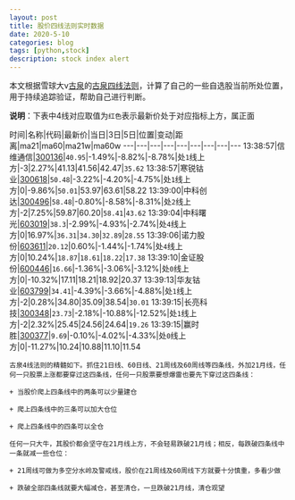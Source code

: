 ```yaml
---
layout: post
title: 股价四线法则实时数据
date: 2020-5-10
categories: blog
tags: [python,stock]
description: stock index alert
---
```



本文根据雪球大v[古泉](https://xueqiu.com/u/7148646888)的[古泉四线法则](https://xueqiu.com/7148646888/130498192)，计算了自己的一些自选股当前所处位置，用于持续追踪验证，帮助自己进行判断。

**说明**：下表中4线对应取值为`红色`表示最新价处于对应指标上方，属正面

时间|名称|代码|最新价|当日|3日|5日|位置|变动|距离|ma21|ma60|ma21w|ma60w
---|---|---|---|---|---|---|---|---
13:38:57|信维通信|[300136](https://xueqiu.com/S/SZ300136)|`40.95`|-1.49%|-8.82%|-8.78%|处`1`线上方|-3|2.27%|41.13|41.56|42.47|`35.62`
13:38:57|寒锐钴业|[300618](https://xueqiu.com/S/SZ300618)|`50.48`|-3.22%|-4.20%|-4.75%|处`1`线上方|0|-9.86%|`50.01`|53.97|63.61|58.22
13:39:00|中科创达|[300496](https://xueqiu.com/S/SZ300496)|`58.48`|-0.80%|-8.58%|-8.31%|处`2`线上方|-2|7.25%|59.87|60.20|`58.41`|`43.62`
13:39:04|中科曙光|[603019](https://xueqiu.com/S/SH603019)|`38.3`|-2.99%|-4.93%|-2.74%|处`4`线上方|0|16.97%|`36.31`|`34.30`|`32.89`|`28.55`
13:39:06|诺力股份|[603611](https://xueqiu.com/S/SH603611)|`20.12`|0.60%|-1.44%|-1.74%|处`4`线上方|0|10.24%|`18.87`|`18.61`|`18.22`|`17.38`
13:39:10|金证股份|[600446](https://xueqiu.com/S/SH600446)|`16.66`|-1.36%|-3.06%|-3.12%|处`0`线上方|0|-10.32%|17.11|18.21|18.92|20.37
13:39:13|华友钴业|[603799](https://xueqiu.com/S/SH603799)|`34.41`|-4.39%|-3.66%|-4.88%|处`1`线上方|-2|0.28%|34.80|35.09|38.54|`30.01`
13:39:15|长亮科技|[300348](https://xueqiu.com/S/SZ300348)|`23.73`|-2.18%|-10.88%|-12.52%|处`1`线上方|-2|2.32%|25.45|24.56|24.64|`19.26`
13:39:15|赢时胜|[300377](https://xueqiu.com/S/SZ300377)|`9.69`|-0.10%|-4.02%|-4.33%|处`0`线上方|0|-11.27%|10.24|10.88|11.10|11.54

```
古泉4线法则的精髓如下。抓住21日线、60日线、21周线及60周线等四条线，外加21月线，任何一只股票上涨都要穿过这四条线，任何一只股票要想爆雷也要先下穿过这四条线：

+ 当股价爬上四条线中的两条可以少量建仓

+ 爬上四条线中的三条可以加大仓位

+ 爬上四条线中的四条可以全仓

任何一只大牛，其股价都会坚守在21月线上方，不会轻易跌破21月线；相反，每跌破四条线中一条就减一些仓位：

+ 21周线可做为多空分水岭及警戒线，股价在21周线及60周线下方就要十分慎重，多看少做

+ 跌破全部四条线就要大幅减仓，甚至清仓，一旦跌破21月线，清仓观望
```